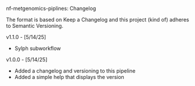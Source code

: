 nf-metgenomics-piplines: Changelog

The format is based on Keep a Changelog and this project (kind of) adheres to Semantic Versioning.

v1.1.0 - [5/14/25]
* Sylph subworkflow

v1.0.0 - [5/14/25]
* Added a changelog and versioning to this pipeline
* Added a simple help that displays the version